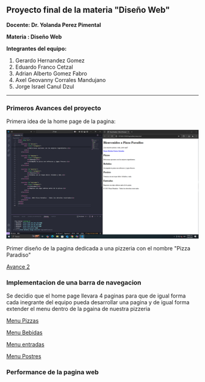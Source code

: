 
## Proyecto final de la materia "Diseño Web"

**Docente: Dr. Yolanda Perez Pimental**

**Materia : Diseño Web**

**Integrantes del equipo:**
1. Gerardo Hernandez Gomez
2. Eduardo Franco Cetzal
3. Adrian Alberto Gomez Fabro
4. Axel Geovanny Corrales Mandujano
5. Jorge Israel Canul Dzul

---

### Primeros Avances del proyecto

Primera idea de la home page de la pagina:

![Avance 1](/Avances/avance1.png)

Primer diseño de la pagina dedicada a una pizzeria con el nombre "Pizza Paradiso"

[Avance 2](/Avances/avance3.png)


### Implementacion de una barra de navegacion 

Se decidio que el home page llevara 4 paginas para que de igual forma cada inegrante del equipo pueda desarrollar una pagina y de igual forma extender el menu dentro de la pgaina de nuestra pizzeria

[Menu Pizzas](/Avances/AvancePizzas.png)

[Menu Bebidas](/Avances/AvanceBebidas.png)

[Menu entradas](/Avances/AvanceEntradas.png)

[Menu Postres](/Avances/AvancePostres.png)


### Performance de la pagina web

